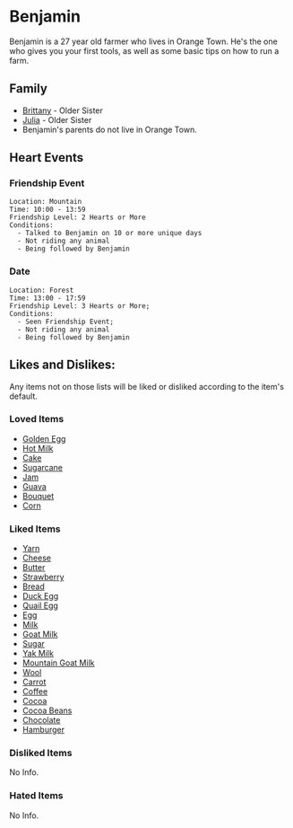 # Benjamin

Benjamin is a 27 year old farmer who lives in Orange Town. He's the one who gives you your first tools, as well as some basic tips on how to run a farm.


## Family

- [Brittany](Brittany.md) - Older Sister
- [Julia](Julia.md) - Older Sister
- Benjamin's parents do not live in Orange Town.

## Heart Events

### Friendship Event
    Location: Mountain
    Time: 10:00 - 13:59
    Friendship Level: 2 Hearts or More
    Conditions:
      - Talked to Benjamin on 10 or more unique days
      - Not riding any animal
      - Being followed by Benjamin
    
### Date
    Location: Forest
    Time: 13:00 - 17:59
    Friendship Level: 3 Hearts or More;
    Conditions:
      - Seen Friendship Event;
      - Not riding any animal
      - Being followed by Benjamin

## Likes and Dislikes:

Any items not on those lists will be liked or disliked according to the item's default.

### Loved Items

- [Golden Egg](../items/golden-egg.md)
- [Hot Milk](../items/hot-milk.md)
- [Cake](../items/cake.md)
- [Sugarcane](../items/sugarcane.md)
- [Jam](../items/jam.md)
- [Guava](../items/guava.md)
- [Bouquet](../items/bouquet.md)
- [Corn](../items/corn.md)

### Liked Items

- [Yarn](../items/yarn.md)
- [Cheese](../items/cheese.md)
- [Butter](../items/butter.md)
- [Strawberry](../items/strawberry.md)
- [Bread](../items/bread.md)
- [Duck Egg](../items/duck-egg.md)
- [Quail Egg](../items/quail-egg.md)
- [Egg](../items/egg.md)
- [Milk](../items/milk.md)
- [Goat Milk](../items/goat-milk.md)
- [Sugar](../items/sugar.md)
- [Yak Milk](../items/yak-milk.md)
- [Mountain Goat Milk](../items/mountain-goat-milk.md)
- [Wool](../items/wool.md)
- [Carrot](../items/carrot.md)
- [Coffee](../items/coffee.md)
- [Cocoa](../items/cocoa.md)
- [Cocoa Beans](../items/cocoa-beans.md)
- [Chocolate](../items/chocolate.md)
- [Hamburger](../items/hamburguer.md)

### Disliked Items

No Info.

### Hated Items

No Info.
